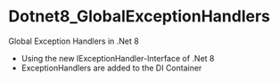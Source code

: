 # Dotnet8_GlobalExceptionHandlers

Global Exception Handlers in .Net 8

* Using the new IExceptionHandler-Interface of .Net 8
* ExceptionHandlers are added to the DI Container
